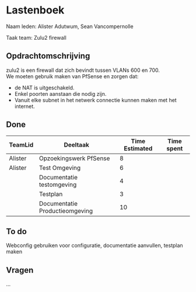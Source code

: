# Lastenboek

Naam leden: Alister Adutwum, Sean Vancompernolle

Taak team: Zulu2 firewall

## Opdrachtomschrijving

zulu2 is een firewall dat zich bevindt tussen VLANs 600 en 700.  
We moeten gebruik maken van PfSense en zorgen dat:  
- de NAT is uitgeschakeld.
- Enkel poorten aanstaan die nodig zijn.
- Vanuit elke subnet in het netwerk connectie kunnen maken met het internet.

## Done
| TeamLid                     | Deeltaak | Time Estimated           | Time spent  |
| --------------              | --------------    | -------------- |      --------------        |
| Alister | Opzoekingswerk PfSense   |        8        |               |
| Alister | Test Omgeving   |    6            |               |
|  | Documentatie testomgeving  |      4          |               |
|  | Testplan   |      3          |               |
|  | Documentatie Productieomgeving |         10       |               |


## To do
Webconfig gebruiken voor configuratie, documentatie aanvullen, testplan maken

## Vragen
...
